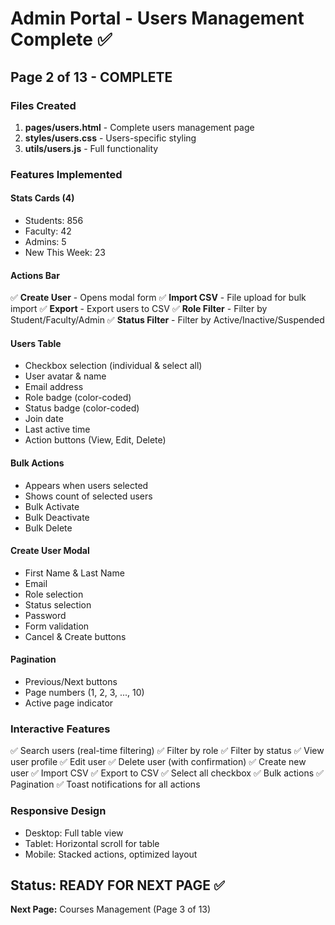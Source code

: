 # Admin Portal - Users Management Complete ✅

## Page 2 of 13 - COMPLETE

### Files Created
1. **pages/users.html** - Complete users management page
2. **styles/users.css** - Users-specific styling
3. **utils/users.js** - Full functionality

### Features Implemented

#### Stats Cards (4)
- Students: 856
- Faculty: 42
- Admins: 5
- New This Week: 23

#### Actions Bar
✅ **Create User** - Opens modal form
✅ **Import CSV** - File upload for bulk import
✅ **Export** - Export users to CSV
✅ **Role Filter** - Filter by Student/Faculty/Admin
✅ **Status Filter** - Filter by Active/Inactive/Suspended

#### Users Table
- Checkbox selection (individual & select all)
- User avatar & name
- Email address
- Role badge (color-coded)
- Status badge (color-coded)
- Join date
- Last active time
- Action buttons (View, Edit, Delete)

#### Bulk Actions
- Appears when users selected
- Shows count of selected users
- Bulk Activate
- Bulk Deactivate
- Bulk Delete

#### Create User Modal
- First Name & Last Name
- Email
- Role selection
- Status selection
- Password
- Form validation
- Cancel & Create buttons

#### Pagination
- Previous/Next buttons
- Page numbers (1, 2, 3, ..., 10)
- Active page indicator

### Interactive Features
✅ Search users (real-time filtering)
✅ Filter by role
✅ Filter by status
✅ View user profile
✅ Edit user
✅ Delete user (with confirmation)
✅ Create new user
✅ Import CSV
✅ Export to CSV
✅ Select all checkbox
✅ Bulk actions
✅ Pagination
✅ Toast notifications for all actions

### Responsive Design
- Desktop: Full table view
- Tablet: Horizontal scroll for table
- Mobile: Stacked actions, optimized layout

## Status: READY FOR NEXT PAGE ✅

**Next Page:** Courses Management (Page 3 of 13)

